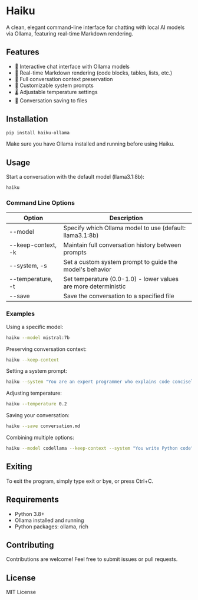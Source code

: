
# Haiku 
A clean, elegant command-line interface for chatting with local AI models via Ollama, featuring real-time Markdown rendering. 
 
## Features 
 
- 💬 Interactive chat interface with Ollama models 
- 📝 Real-time Markdown rendering (code blocks, tables, lists, etc.) 
- 🔄 Full conversation context preservation 
- 🎯 Customizable system prompts 
- 🌡️ Adjustable temperature settings 
- 💾 Conversation saving to files 
 
## Installation 
 
```bash 
pip install haiku-ollama 
```
 
Make sure you have Ollama installed and running before using Haiku. 
 
## Usage 
 
Start a conversation with the default model (llama3.1:8b): 
 
```bash 
haiku 
```
 
### Command Line Options 
 
| Option | Description | 
|--------|-------------| 
| --model | Specify which Ollama model to use (default: llama3.1:8b) | 
| --keep-context, -k | Maintain full conversation history between prompts | 
| --system, -s | Set a custom system prompt to guide the model's behavior | 
| --temperature, -t | Set temperature (0.0-1.0) - lower values are more deterministic | 
| --save | Save the conversation to a specified file | 
 
### Examples 
 
Using a specific model: 
 
```bash 
haiku --model mistral:7b 
```
 
Preserving conversation context: 
 
```bash 
haiku --keep-context 
````
 
Setting a system prompt: 
 
```bash 
haiku --system "You are an expert programmer who explains code concisely" 
```
 
Adjusting temperature: 
 
```bash 
haiku --temperature 0.2 
```
 
Saving your conversation: 
 
```bash 
haiku --save conversation.md 
```
 
Combining multiple options: 
 
```bash 
haiku --model codellama --keep-context --system "You write Python code" --temperature 0.3 --save coding_session.md 
 ```
 
## Exiting 
 
To exit the program, simply type exit or bye, or press Ctrl+C. 
 
## Requirements 
 
- Python 3.8+ 
- Ollama installed and running 
- Python packages: ollama, rich 
 
## Contributing 
 
Contributions are welcome! Feel free to submit issues or pull requests. 
 
## License 
 
MIT License